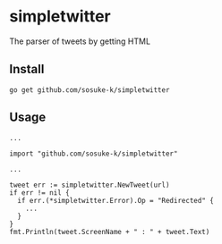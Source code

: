 # simpletwitter
The parser of tweets by getting HTML

## Install

```
go get github.com/sosuke-k/simpletwitter
```

## Usage

```
...

import "github.com/sosuke-k/simpletwitter"

...

tweet err := simpletwitter.NewTweet(url)
if err != nil {
  if err.(*simpletwitter.Error).Op = "Redirected" {
    ...
  }
}
fmt.Println(tweet.ScreenName + " : " + tweet.Text)
```
